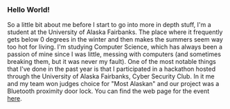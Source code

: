 ### Hello World!
So a little bit about me before I start to go into more in depth stuff, I'm a student at the University of Alaska Fairbanks. 
The place where it frequently gets below 0 degrees in the winter and then makes the summers seem way too hot for living. I'm studying
Computer Science, which has always been a passion of mine since I was little, messing with computers (and sometimes breaking them, but it 
was never my fault). One of the most notable things that I've done in the past year is that I participated in a hackathon hosted through
the University of Alaska Fairbanks, Cyber Security Club. In it me and my team won judges choice for "Most Alaskan" and our project was
a Bluetooth proximity door lock. You can find the web page for the event [here](https://www.csc.uaf.edu/hackathon/).
<!--stackedit_data:
eyJoaXN0b3J5IjpbLTY2NzY0NTYwM119
-->
